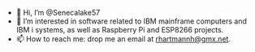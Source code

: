 - 👋 Hi, I’m @Senecalake57
- 👀 I’m interested in software related to IBM mainframe computers and IBM i systems, as well as Raspberry Pi and ESP8266 projects.
- 📫 How to reach me: drop me an email at rhartmannh@gmx.net.

<!---
Senecalake57/Senecalake57 is a ✨ special ✨ repository because its `README.md` (this file) appears on your GitHub profile.
You can click the Preview link to take a look at your changes.
--->

